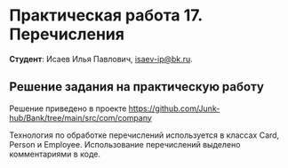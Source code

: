 # Практическая работа 17. Перечисления

**Студент**: Исаев Илья Павлович, isaev-ip@bk.ru.

## Решение задания на практическую работу

Решение приведено в проекте https://github.com/Junk-hub/Bank/tree/main/src/com/company

Технология по обработке перечислений используется в классах Card, Person и Employee.
Использование перечислений выделено комментариями в коде.